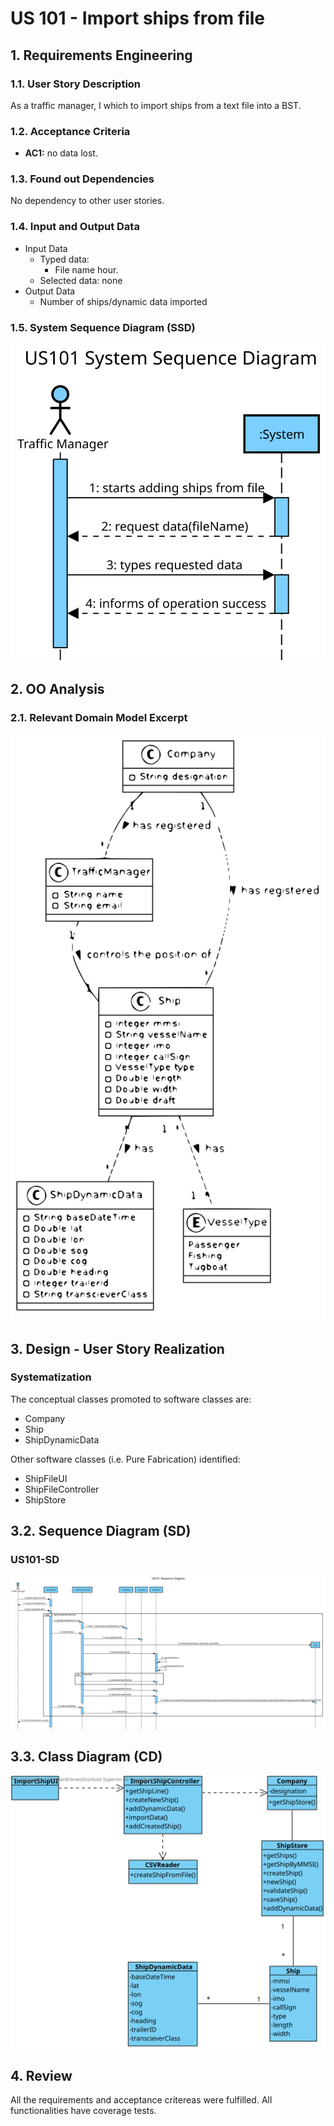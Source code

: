 # US 101 - Import ships from file


## 1. Requirements Engineering

### 1.1. User Story Description

As a traffic manager, I which to import ships from a text file into a BST.

### 1.2. Acceptance Criteria

- **AC1:**  no data lost.



### 1.3. Found out Dependencies

No dependency to other user stories.

### 1.4. Input and Output Data

- Input Data
	- Typed data:
		 - File name hour.
	- Selected data: none
- Output Data
	- Number of ships/dynamic data imported


### 1.5. System Sequence Diagram (SSD)

![US101_SSD](US101_SSD.svg)




## 2. OO Analysis

### 2.1. Relevant Domain Model Excerpt

![US101_DM](US101_DM.svg)



## 3. Design - User Story Realization

### Systematization ##

The conceptual classes promoted to software classes are:

* Company
* Ship
* ShipDynamicData

Other software classes (i.e. Pure Fabrication) identified:

* ShipFileUI
* ShipFileController
* ShipStore

## 3.2. Sequence Diagram (SD)

### US101-SD
![US101_SD](US101_SD.svg)


## 3.3. Class Diagram (CD)

![US101_CD](US101_CD.svg)

## 4. Review

All the requirements and acceptance critereas were fulfilled. All functionalities have coverage tests.